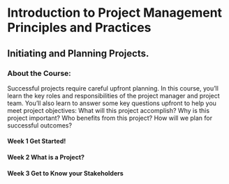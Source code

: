 # Introduction to Project Management Principles and Practices
## Initiating and Planning Projects.
### About the Course:
Successful projects require careful upfront planning. In this course, you’ll learn the key roles and responsibilities of the project manager and project team. You’ll also learn to answer some key questions upfront to help you meet project objectives: What will this project accomplish? Why is this project important? Who benefits from this project? How will we plan for successful outcomes?

#### Week 1 Get Started!
#### Week 2 What is a Project?
#### Week 3 Get to Know your Stakeholders
